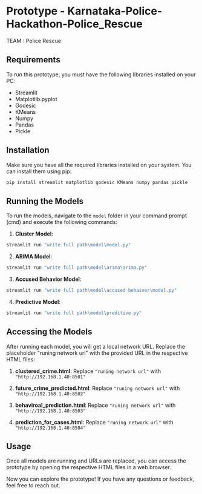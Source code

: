 # Prototype - Karnataka-Police-Hackathon-Police_Rescue

TEAM : Police Rescue

## Requirements
To run this prototype, you must have the following libraries installed on your PC:
- Streamlit
- Matplotlib.pyplot
- Godesic
- KMeans
- Numpy
- Pandas
- Pickle

## Installation
Make sure you have all the required libraries installed on your system. You can install them using pip:

```bash
pip install streamlit matplotlib godesic KMeans numpy pandas pickle
```

## Running the Models
To run the models, navigate to the `model` folder in your command prompt (cmd) and execute the following commands:

1. **Cluster Model**:
```bash
streamlit run "write full path\model\model.py"
```

2. **ARIMA Model**:
```bash
streamlit run "write full path\model\arima\arima.py"
```

3. **Accused Behavior Model**:
```bash
streamlit run "write full path\model\accused behaiver\model.py"
```

4. **Predictive Model**:
```bash
streamlit run "write full path\model\preditive.py"
```

## Accessing the Models
After running each model, you will get a local network URL. Replace the placeholder "runing network url" with the provided URL in the respective HTML files:

1. **clustered_crime.html**: 
Replace `"runing network url"` with `"http://192.168.1.40:8501"`

2. **future_crime_predicted.html**: 
Replace `"runing network url"` with `"http://192.168.1.40:8502"`

3. **behaviroal_prediction.html**: 
Replace `"runing network url"` with `"http://192.168.1.40:8503"`

4. **prediction_for_cases.html**: 
Replace `"runing network url"` with `"http://192.168.1.40:8504"`

## Usage
Once all models are running and URLs are replaced, you can access the prototype by opening the respective HTML files in a web browser.

Now you can explore the prototype! If you have any questions or feedback, feel free to reach out.
